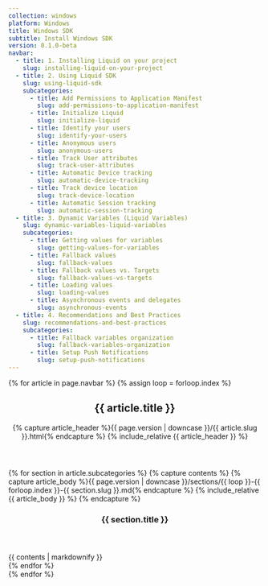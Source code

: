 ```yaml
---
collection: windows
platform: Windows
title: Windows SDK
subtitle: Install Windows SDK
version: 0.1.0-beta
navbar:
  - title: 1. Installing Liquid on your project
    slug: installing-liquid-on-your-project
  - title: 2. Using Liquid SDK
    slug: using-liquid-sdk
    subcategories:
      - title: Add Permissions to Application Manifest
        slug: add-permissions-to-application-manifest
      - title: Initialize Liquid
        slug: initialize-liquid
      - title: Identify your users
        slug: identify-your-users
      - title: Anonymous users
        slug: anonymous-users
      - title: Track User attributes
        slug: track-user-attributes
      - title: Automatic Device tracking
        slug: automatic-device-tracking
      - title: Track device location
        slug: track-device-location
      - title: Automatic Session tracking
        slug: automatic-session-tracking
  - title: 3. Dynamic Variables (Liquid Variables)
    slug: dynamic-variables-liquid-variables
    subcategories:
      - title: Getting values for variables
        slug: getting-values-for-variables
      - title: Fallback values
        slug: fallback-values
      - title: Fallback values vs. Targets
        slug: fallback-values-vs-targets
      - title: Loading values
        slug: loading-values
      - title: Asynchronous events and delegates
        slug: asynchronous-events
  - title: 4. Recommendations and Best Practices
    slug: recommendations-and-best-practices
    subcategories:
      - title: Fallback variables organization
        slug: fallback-variables-organization
      - title: Setup Push Notifications
        slug: setup-push-notifications
---
```


{% for article in page.navbar %}
  {% assign loop = forloop.index %}
  <article class='documentation-article'>
    <header>
      <h2 id='{{ article.slug }}'>{{ article.title }}</h2>
      {% capture article_header %}{{ page.version | downcase }}/{{ article.slug }}.html{% endcapture %}
      {% include_relative {{ article_header }} %}
    </header>
    {% for section in article.subcategories %}
      {% capture contents %}
        {% capture article_body %}{{ page.version | downcase }}/sections/{{ loop }}-{{ forloop.index }}-{{ section.slug }}.md{% endcapture %}
        {% include_relative {{ article_body }} %}
      {% endcapture %}
      <section>
        <header>
          <h3 id='{{ section.slug }}'>{{ section.title }}</h3>
        </header>
        {{ contents | markdownify }}
      </section>
    {% endfor %}
  </article>
{% endfor %}
